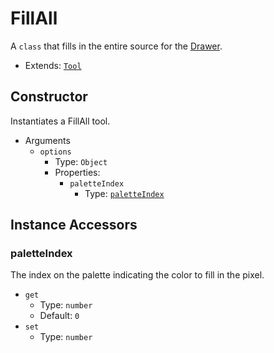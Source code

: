 # FillAll

A `class` that fills in the entire source for the [Drawer](./../Drawer.md).

* Extends: [`Tool`](./Tool.md)

## Constructor

Instantiates a FillAll tool.

* Arguments
  + `options`
    - Type: `Object`
    - Properties:
      * `paletteIndex`
        * Type: [`paletteIndex`](./../paletteIndex.md)

## Instance Accessors

### paletteIndex

The index on the palette indicating the color to fill in the pixel.

* `get`
  + Type: `number`
  + Default: `0`
* `set`
  + Type: `number`